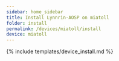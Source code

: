 ```yaml
---
sidebar: home_sidebar
title: Install Lynnrin-AOSP on miatoll
folder: install
permalink: /devices/miatoll/install
device: miatoll
---
```

{% include templates/device_install.md %}

